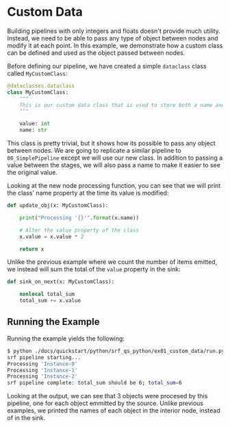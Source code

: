 # Custom Data

Building pipelines with only integers and floats doesn't provide much utility. Instead, we need to be able to pass any type of object between nodes and modify it at each point. In this example, we demonstrate how a custom class can be defined and used as the object passed between nodes.

Before defining our pipeline, we have created a simple `dataclass` class called `MyCustomClass`:

```python
@dataclasses.dataclass
class MyCustomClass:
    """
    This is our custom data class that is used to store both a name and a value.
    """

    value: int
    name: str
```

This class is pretty trivial, but it shows how its possible to pass any object between nodes. We are going to replicate a similar pipeline to `00_SimplePipeline` except we will use our new class. In addition to passing a value between the stages, we will also pass a name to make it easier to see the original value.

Looking at the new node processing function, you can see that we will print the class' name property at the time its value is modified:

```python
def update_obj(x: MyCustomClass):

    print("Processing '{}'".format(x.name))

    # Alter the value property of the class
    x.value = x.value * 2

    return x
```

Unlike the previous example where we count the number of items emitted, we instead will sum the total of the `value` property in the sink:

```python
def sink_on_next(x: MyCustomClass):

    nonlocal total_sum
    total_sum += x.value
```

## Running the Example

Running the example yields the following:

```bash
$ python ./docs/quickstart/python/srf_qs_python/ex01_custom_data/run.py
srf pipeline starting...
Processing 'Instance-0'
Processing 'Instance-1'
Processing 'Instance-2'
srf pipeline complete: total_sum should be 6; total_sum=6
```

Looking at the output, we can see that 3 objects were procesed by this pipeline, one for each object emmitted by the source. Unlike previous examples, we printed the names of each object in the interior node, instead of in the sink.
